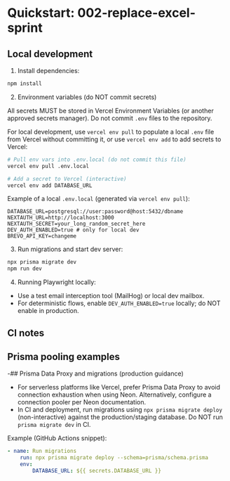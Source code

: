 # Quickstart: 002-replace-excel-sprint

## Local development
1. Install dependencies:

```bash
npm install
```

2. Environment variables (do NOT commit secrets)

All secrets MUST be stored in Vercel Environment Variables (or another approved secrets manager). Do not commit `.env` files to the repository.

For local development, use `vercel env pull` to populate a local `.env` file from Vercel without committing it, or use `vercel env add` to add secrets to Vercel:

```bash
# Pull env vars into .env.local (do not commit this file)
vercel env pull .env.local

# Add a secret to Vercel (interactive)
vercel env add DATABASE_URL
```

Example of a local `.env.local` (generated via `vercel env pull`):

```
DATABASE_URL=postgresql://user:password@host:5432/dbname
NEXTAUTH_URL=http://localhost:3000
NEXTAUTH_SECRET=your_long_random_secret_here
DEV_AUTH_ENABLED=true # only for local dev
BREVO_API_KEY=changeme
```

3. Run migrations and start dev server:

```bash
npx prisma migrate dev
npm run dev
```

4. Running Playwright locally:
- Use a test email interception tool (MailHog) or local dev mailbox.
- For deterministic flows, enable `DEV_AUTH_ENABLED=true` locally; do NOT enable in production.

## CI notes

## Prisma pooling examples
 
-## Prisma Data Proxy and migrations (production guidance)
- For serverless platforms like Vercel, prefer Prisma Data Proxy to avoid connection exhaustion when using Neon. Alternatively, configure a connection pooler per Neon documentation.
- In CI and deployment, run migrations using `npx prisma migrate deploy` (non-interactive) against the production/staging database. Do NOT run `prisma migrate dev` in CI.

Example (GitHub Actions snippet):
```yaml
- name: Run migrations
	run: npx prisma migrate deploy --schema=prisma/schema.prisma
	env:
		DATABASE_URL: ${{ secrets.DATABASE_URL }}
```


